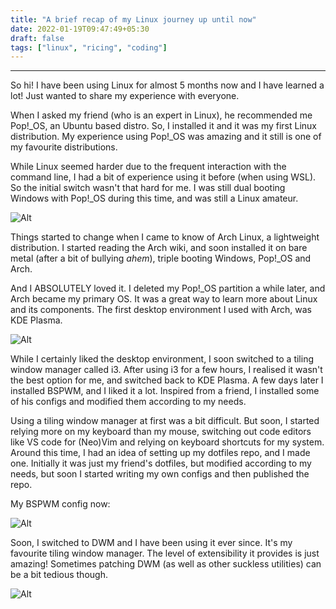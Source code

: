 ```yaml
---
title: "A brief recap of my Linux journey up until now"
date: 2022-01-19T09:47:49+05:30
draft: false
tags: ["linux", "ricing", "coding"]
---
```


---

So hi! I have been using Linux for almost 5 months now and I have learned a lot! Just wanted to share my experience with everyone.

When I asked my friend (who is an expert in Linux), he recommended me Pop!\_OS, an Ubuntu based distro. So, I installed it and it was my first Linux distribution. My experience using Pop!\_OS was amazing and it still is one of my favourite distributions.

While Linux seemed harder due to the frequent interaction with the command line, I had a bit of experience using it before (when using WSL). So the initial switch wasn't that hard for me. I was still dual booting Windows with Pop!\_OS during this time, and was still a Linux amateur.

![Alt](https://i.redd.it/kbso05z611p71.png)

Things started to change when I came to know of Arch Linux, a lightweight distribution. I started reading the Arch wiki, and soon installed it on bare metal (after a bit of bullying _ahem_), triple booting Windows, Pop!\_OS and Arch.

And I ABSOLUTELY loved it. I deleted my Pop!\_OS partition a while later, and Arch became my primary OS. It was a great way to learn more about Linux and its components. The first desktop environment I used with Arch, was KDE Plasma.

![Alt](https://i.redd.it/g82kpfkv0mq71.png)

While I certainly liked the desktop environment, I soon switched to a tiling window manager called i3. After using i3 for a few hours, I realised it wasn't the best option for me, and switched back to KDE Plasma. A few days later I installed BSPWM, and I liked it a lot. Inspired from a friend, I installed some of his configs and modified them according to my needs.

Using a tiling window manager at first was a bit difficult. But soon, I started relying more on my keyboard than my mouse, switching out code editors like VS code for (Neo)Vim and relying on keyboard shortcuts for my system. Around this time, I had an idea of setting up my dotfiles repo, and I made one. Initially it was just my friend's dotfiles, but modified according to my needs, but soon I started writing my own configs and then published the repo.

My BSPWM config now:

![Alt](https://raw.githubusercontent.com/rv178/.dotfiles/master/.assets/screenshots/ss1.png)

Soon, I switched to DWM and I have been using it ever since. It's my favourite tiling window manager. The level of extensibility it provides is just amazing! Sometimes patching DWM (as well as other suckless utilities) can be a bit tedious though.

![Alt](https://raw.githubusercontent.com/rv178/.dotfiles/master/.assets/screenshots/ss2.png)

